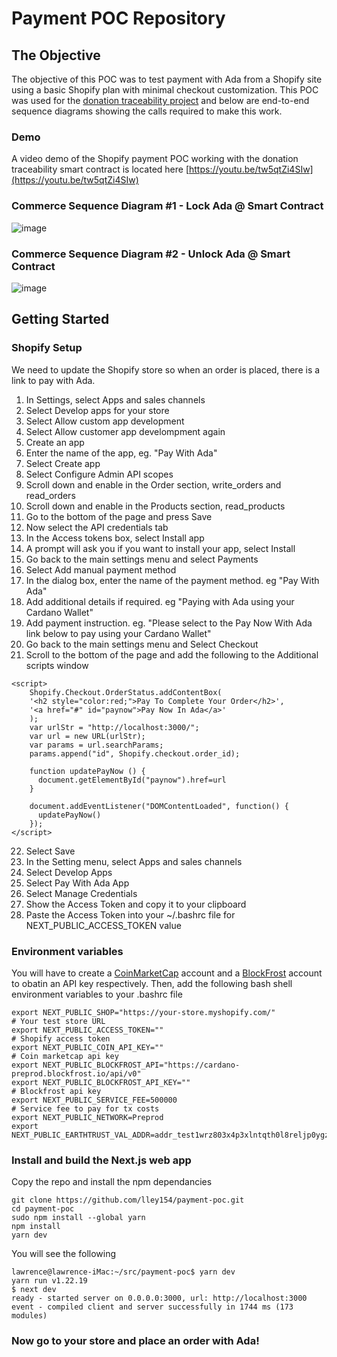 # Payment POC Repository
## The Objective
The objective of this POC was to test payment with Ada from a Shopify site using a basic Shopify plan with minimal checkout customization.
This POC was used for the [donation traceability project](https://github.com/lley154/traceability-smart-contract) and below are end-to-end sequence diagrams showing the calls required to make this work.

### Demo
A video demo of the Shopify payment POC working with the donation traceability smart contract is located here [https://youtu.be/tw5qtZi4SIw](https://youtu.be/tw5qtZi4SIw)


### Commerce Sequence Diagram #1 - Lock Ada @ Smart Contract
![image](https://user-images.githubusercontent.com/7105016/211667690-e5754324-b7d7-4bb2-a36a-ba72c1ff83f0.png)


### Commerce Sequence Diagram #2 - Unlock Ada @ Smart Contract
![image](https://user-images.githubusercontent.com/7105016/211667755-e5a0f766-ae8b-488e-8506-02d56162b985.png)


## Getting Started

### Shopify Setup
We need to update the Shopify store so when an order is placed, there is a link to pay with Ada.
1) In Settings, select Apps and sales channels
2) Select Develop apps for your store
3) Select Allow custom app development
4) Select Allow customer app develompment again
5) Create an app
6) Enter the name of the app, eg. "Pay With Ada" 
7) Select Create app
8) Select Configure Admin API scopes
9) Scroll down and enable in the Order section, write_orders and read_orders
10) Scroll down and enable in the Products section, read_products
11) Go to the bottom of the page and press Save
12) Now select the API credentials tab
13) In the Access tokens box, select Install app
14) A prompt will ask you if you want to install your app, select Install
15) Go back to the main settings menu and select Payments
16) Select Add manual payment method
17) In the dialog box, enter the name of the payment method. eg "Pay With Ada"
18) Add additional details if required. eg "Paying with Ada using your Cardano Wallet"
19) Add payment instruction.  eg. "Please select to the Pay Now With Ada link below to pay using your Cardano Wallet"
20) Go back to the main settings menu and Select Checkout
21) Scroll to the bottom of the page and add the following to the Additional scripts window

```
<script>
    Shopify.Checkout.OrderStatus.addContentBox(
    '<h2 style="color:red;">Pay To Complete Your Order</h2>',
    '<a href="#" id="paynow">Pay Now In Ada</a>'
    );
    var urlStr = "http://localhost:3000/";
    var url = new URL(urlStr);
    var params = url.searchParams;
    params.append("id", Shopify.checkout.order_id);

    function updatePayNow () {
      document.getElementById("paynow").href=url
    }

    document.addEventListener("DOMContentLoaded", function() {
      updatePayNow()
    });
</script>
```
22) Select Save
23) In the Setting menu, select Apps and sales channels
24) Select Develop Apps
25) Select Pay With Ada App
26) Select Manage Credentials
27) Show the Access Token and copy it to your clipboard
28) Paste the Access Token into your ~/.bashrc file for NEXT_PUBLIC_ACCESS_TOKEN value


### Environment variables
You will have to create a [CoinMarketCap](https://coinmarketcap.com/) account and a [BlockFrost](https://blockfrost.io) account to obatin an API key respectively.
Then, add the following bash shell environment variables to your .bashrc file

```
export NEXT_PUBLIC_SHOP="https://your-store.myshopify.com/"           # Your test store URL
export NEXT_PUBLIC_ACCESS_TOKEN=""                                    # Shopify access token
export NEXT_PUBLIC_COIN_API_KEY=""                                    # Coin marketcap api key
export NEXT_PUBLIC_BLOCKFROST_API="https://cardano-preprod.blockfrost.io/api/v0"
export NEXT_PUBLIC_BLOCKFROST_API_KEY=""                              # Blockfrost api key
export NEXT_PUBLIC_SERVICE_FEE=500000                                 # Service fee to pay for tx costs
export NEXT_PUBLIC_NETWORK=Preprod
export NEXT_PUBLIC_EARTHTRUST_VAL_ADDR=addr_test1wrz803x4p3xlntqth0l8reljp0ygz6fz7zyxjxp7mc50t8cz8et8u
```
### Install and build the Next.js web app
Copy the repo and install the npm dependancies
```
git clone https://github.com/lley154/payment-poc.git
cd payment-poc
sudo npm install --global yarn
npm install
yarn dev
```
You will see the following
```
lawrence@lawrence-iMac:~/src/payment-poc$ yarn dev
yarn run v1.22.19
$ next dev
ready - started server on 0.0.0.0:3000, url: http://localhost:3000
event - compiled client and server successfully in 1744 ms (173 modules)
```

### Now go to your store and place an order with Ada!






